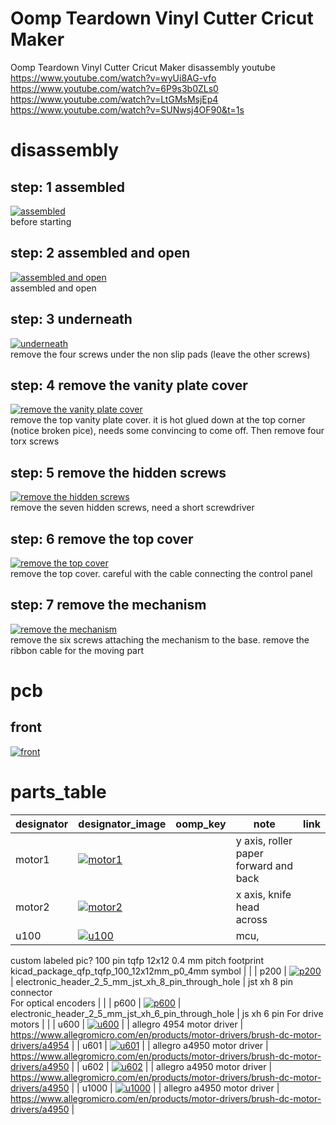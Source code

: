 # Oomp Teardown Vinyl Cutter Cricut Maker
Oomp Teardown Vinyl Cutter Cricut Maker
disassembly youtube  
https://www.youtube.com/watch?v=wyUi8AG-vfo  
https://www.youtube.com/watch?v=6P9s3b0ZLs0
https://www.youtube.com/watch?v=LtGMsMsjEp4
https://www.youtube.com/watch?v=SUNwsj4OF90&t=1s
  
# disassembly

## step: 1 assembled
[![assembled](images/disassembly_1_300.jpg)](images/disassembly_1.jpg)  
before starting

## step: 2 assembled and open
[![assembled and open](images/disassembly_2_300.jpg)](images/disassembly_2.jpg)  
assembled and open

## step: 3 underneath
[![underneath](images/disassembly_3_300.jpg)](images/disassembly_3.jpg)  
remove the four screws under the non slip pads (leave  the other screws)

## step: 4 remove the vanity plate cover
[![remove the vanity plate cover](images/disassembly_4_300.jpg)](images/disassembly_4.jpg)  
remove the top vanity plate cover. it is hot glued down at the top corner (notice broken pice), needs some convincing to come off. Then remove four torx screws

## step: 5 remove the hidden screws
[![remove the hidden screws](images/disassembly_5_300.jpg)](images/disassembly_5.jpg)  
remove the seven hidden screws, need a short screwdriver

## step: 6 remove the top cover
[![remove the top cover](images/disassembly_6_300.jpg)](images/disassembly_6.jpg)  
remove the top cover. careful with the cable connecting the control panel

## step: 7 remove the mechanism
[![remove the mechanism](images/disassembly_7_300.jpg)](images/disassembly_7.jpg)  
remove the six screws attaching the mechanism to the base. remove the ribbon cable for the moving part

# pcb

## front
[![front](images/pcb_1_front_300.jpg)](images/pcb_1_front.jpg)  


# parts_table
| designator | designator_image | oomp_key | note | link | 
| --- | --- | --- | --- | --- | 
| motor1 | [![motor1](images/part_motor1_140.jpg)](images/part_motor1.jpg)  |  | y axis, roller paper forward and back |  | 
| motor2 | [![motor2](images/part_motor2_140.jpg)](images/part_motor2.jpg)  |  | x axis, knife head across |  | 
| u100 | [![u100](images/part_u100_140.jpg)](images/part_u100.jpg)  |  | mcu, 
custom labeled pic? 
100 pin tqfp 12x12 0.4 mm pitch 
footprint kicad_package_qfp_tqfp_100_12x12mm_p0_4mm
symbol |  | 
| p200 | [![p200](images/part_p200_140.jpg)](images/part_p200.jpg)  | electronic_header_2_5_mm_jst_xh_8_pin_through_hole | jst xh 8 pin connector  
For optical encoders |  | 
| p600 | [![p600](images/part_p600_140.jpg)](images/part_p600.jpg)  | electronic_header_2_5_mm_jst_xh_6_pin_through_hole | js xh 6 pin
For drive motors |  | 
| u600 | [![u600](images/part_u600_140.jpg)](images/part_u600.jpg)  |  | allegro 4954 motor driver | https://www.allegromicro.com/en/products/motor-drivers/brush-dc-motor-drivers/a4954 | 
| u601 | [![u601](images/part_u601_140.jpg)](images/part_u601.jpg)  |  | allegro a4950 motor driver | https://www.allegromicro.com/en/products/motor-drivers/brush-dc-motor-drivers/a4950 | 
| u602 | [![u602](images/part_u602_140.jpg)](images/part_u602.jpg)  |  | allegro a4950 motor driver | https://www.allegromicro.com/en/products/motor-drivers/brush-dc-motor-drivers/a4950 | 
| u1000 | [![u1000](images/part_u1000_140.jpg)](images/part_u1000.jpg)  |  | allegro a4950 motor driver | https://www.allegromicro.com/en/products/motor-drivers/brush-dc-motor-drivers/a4950 | 
